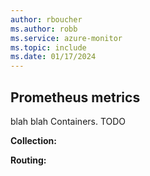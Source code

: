 ```yaml
---
author: rboucher
ms.author: robb
ms.service: azure-monitor
ms.topic: include
ms.date: 01/17/2024
---
```


## Prometheus metrics

blah blah  Containers. TODO 

**Collection:** 

**Routing:** 


